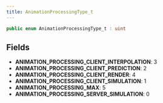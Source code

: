 ```yaml
---
title: AnimationProcessingType_t
---
```


```csharp
public enum AnimationProcessingType_t : uint
```

## Fields

- **ANIMATION_PROCESSING_CLIENT_INTERPOLATION**: 3
- **ANIMATION_PROCESSING_CLIENT_PREDICTION**: 2
- **ANIMATION_PROCESSING_CLIENT_RENDER**: 4
- **ANIMATION_PROCESSING_CLIENT_SIMULATION**: 1
- **ANIMATION_PROCESSING_MAX**: 5
- **ANIMATION_PROCESSING_SERVER_SIMULATION**: 0

